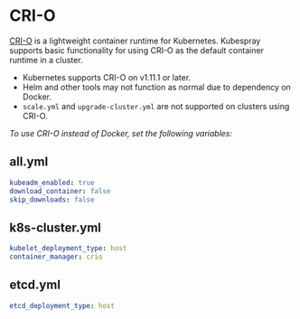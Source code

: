 # CRI-O

[CRI-O] is a lightweight container runtime for Kubernetes.
Kubespray supports basic functionality for using CRI-O as the default container runtime in a cluster.

* Kubernetes supports CRI-O on v1.11.1 or later.
* Helm and other tools may not function as normal due to dependency on Docker.
* `scale.yml` and `upgrade-cluster.yml` are not supported on clusters using CRI-O.

_To use CRI-O instead of Docker, set the following variables:_

## all.yml

```yaml
kubeadm_enabled: true
download_container: false
skip_downloads: false
```

## k8s-cluster.yml

```yaml
kubelet_deployment_type: host
container_manager: crio
```

## etcd.yml

```yaml
etcd_deployment_type: host
```

[CRI-O]: https://cri-o.io/
